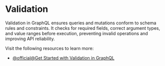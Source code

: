 # Validation

Validation in GraphQL ensures queries and mutations conform to schema rules and constraints. It checks for required fields, correct argument types, and value ranges before execution, preventing invalid operations and improving API reliability.

Visit the following resources to learn more:

- [@official@Get Started with Validation in GraphQL](https://graphql.org/learn/validation/)